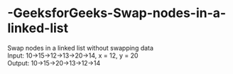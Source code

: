 # -GeeksforGeeks-Swap-nodes-in-a-linked-list
Swap nodes in a linked list without swapping data                                                     
Input:  10->15->12->13->20->14,           x = 12,   y = 20                                       
Output: 10->15->20->13->12->14
